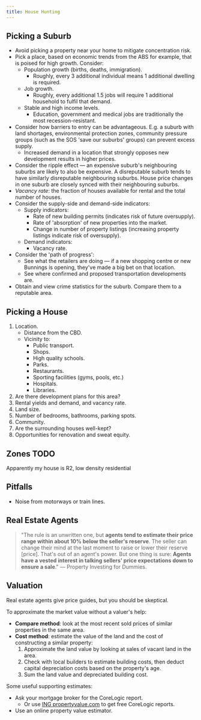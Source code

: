 ```yaml
---
title: House Hunting
---
```


## Picking a Suburb
- Avoid picking a property near your home to mitigate concentration risk.
- Pick a place, based on economic trends from the ABS for example, that is poised for high growth. Consider:
	- Population growth (births, deaths, immigration).
		- Roughly, every 3 additional individual means 1 additional dwelling is required.
	- Job growth.
		- Roughly, every additional 1.5 jobs will require 1 additional household to fulfil that demand.
	- Stable and high income levels.
		- Education, government and medical jobs are traditionally the most recession-resistant.
- Consider how barriers to entry can be advantageous. E.g. a suburb with land shortages, environmental protection zones, community pressure groups (such as the SOS 'save our suburbs' groups) can prevent excess supply.
	- Increased demand in a location that strongly opposes new development results in higher prices.
- Consider the ripple effect — an expensive suburb's neighbouring suburbs are likely to also be expensive. A disreputable suburb tends to have similarly disreputable neighbouring suburbs. House price changes in one suburb are closely synced with their neighbouring suburbs.
- *Vacancy rate*: the fraction of houses available for rental and the total number of houses.
- Consider the supply-side and demand-side indicators:
	- Supply indicators:
		- Rate of new building permits (indicates risk of future oversupply).
		- Rate of 'absorption' of new properties into the market.
		- Change in number of property listings (increasing property listings indicate risk of oversupply).
	- Demand indicators:
		- Vacancy rate.
- Consider the 'path of progress':
	- See what the retailers are doing — if a new shopping centre or new Bunnings is opening, they've made a big bet on that location.
	- See where confirmed and proposed transportation developments are.
- Obtain and view crime statistics for the suburb. Compare them to a reputable area.

## Picking a House
1. Location.
    - Distance from the CBD.
    - Vicinity to:
        - Public transport.
        - Shops.
        - High quality schools.
        - Parks.
        - Restaurants.
        - Sporting facilities (gyms, pools, etc.)
        - Hospitals.
        - Libraries.
3. Are there development plans for this area?
4. Rental yields and demand, and vacancy rate.
5. Land size.
5. Number of bedrooms, bathrooms, parking spots.
6. Community.
7. Are the surrounding houses well-kept?
8. Opportunities for renovation and sweat equity.


## Zones TODO

Apparently my house is R2, low density residential


## Pitfalls
- Noise from motorways or train lines.

## Real Estate Agents
> "The rule is an unwritten one, but **agents tend to estimate their price range within about 10% below the seller's reserve**. The seller can change their mind at the last moment to raise or lower their reserve [price]. That's out of an agent's power. But one thing is sure: **Agents have a vested interest in talking sellers' price expectations down to ensure a sale**." — Property Investing for Dummies.

## Valuation
Real estate agents give price guides, but you should be skeptical.

To approximate the market value without a valuer's help:
- **Compare method**: look at the most recent sold prices of similar properties in the same area.
- **Cost method**: estimate the value of the land and the cost of constructing a similar property:
	1. Approximate the land value by looking at sales of vacant land in the area.
	2. Check with local builders to estimate building costs, then deduct capital depreciation costs based on the property's age.
	3. Sum the land value and depreciated building cost.

Some useful supporting estimates:
- Ask your mortgage broker for the CoreLogic report.
    - Or use [ING propertyvalue.com](https://www.propertyvalue.com.au/ing) to get free CoreLogic reports.
- Use an online property value estimator.
